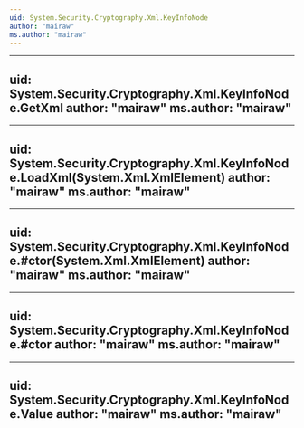 ```yaml
---
uid: System.Security.Cryptography.Xml.KeyInfoNode
author: "mairaw"
ms.author: "mairaw"
---
```


---
uid: System.Security.Cryptography.Xml.KeyInfoNode.GetXml
author: "mairaw"
ms.author: "mairaw"
---

---
uid: System.Security.Cryptography.Xml.KeyInfoNode.LoadXml(System.Xml.XmlElement)
author: "mairaw"
ms.author: "mairaw"
---

---
uid: System.Security.Cryptography.Xml.KeyInfoNode.#ctor(System.Xml.XmlElement)
author: "mairaw"
ms.author: "mairaw"
---

---
uid: System.Security.Cryptography.Xml.KeyInfoNode.#ctor
author: "mairaw"
ms.author: "mairaw"
---

---
uid: System.Security.Cryptography.Xml.KeyInfoNode.Value
author: "mairaw"
ms.author: "mairaw"
---
